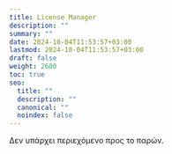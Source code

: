```yaml
---
title: License Manager
description: ""
summary: ""
date: 2024-10-04T11:53:57+03:00
lastmod: 2024-10-04T11:53:57+03:00
draft: false
weight: 2600
toc: true
seo:
  title: ""
  description: ""
  canonical: ""
  noindex: false
---
```


Δεν υπάρχει περιεχόμενο προς το παρών.
